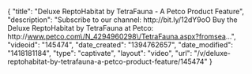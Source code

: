 {
    "title": "Deluxe ReptoHabitat by TetraFauna - A Petco Product Feature",
    "description": "Subscribe to our channel: http:\/\/bit.ly\/12dY9oO Buy the Deluxe ReptoHabitat by TetraFauna at Petco: http:\/\/www.petco.com\/N_4294960298\/TetraFauna.aspx?fromsea...",
    "videoid": "145474",
    "date_created": "1394762657",
    "date_modified": "1418181184",
    "type": "captivate",
    "layout": "video",
    "url": "\/v\/deluxe-reptohabitat-by-tetrafauna-a-petco-product-feature\/145474"
}